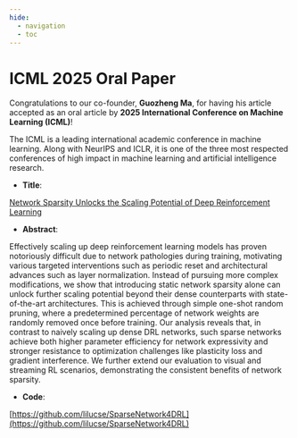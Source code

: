 ```yaml
---
hide: 
  - navigation
  - toc
---
```


# ICML 2025 Oral Paper

Congratulations to our co-founder, **Guozheng Ma**, for having his article accepted as an oral article by **2025 International Conference on Machine Learning (ICML)**!

The ICML is a leading international academic conference in machine learning. Along with NeurIPS and ICLR, it is one of the three most respected conferences of high impact in machine learning and artificial intelligence research.

- **Title**: 

[Network Sparsity Unlocks the Scaling Potential of Deep Reinforcement Learning](https://openreview.net/pdf?id=mIomqOskaa)

- **Abstract**: 

Effectively scaling up deep reinforcement learning models has proven notoriously difficult due to network pathologies during training, motivating various targeted interventions such as periodic reset and architectural advances such as layer normalization. Instead of pursuing more complex modifications, we show that introducing static network sparsity alone can unlock further scaling potential beyond their dense counterparts with state-of-the-art architectures. This is achieved through simple one-shot random pruning, where a predetermined percentage of network weights are randomly removed once before training. Our analysis reveals that, in contrast to naively scaling up dense DRL networks, such sparse networks achieve both higher parameter efficiency for network expressivity and stronger resistance to optimization challenges like plasticity loss and gradient interference. We further extend our evaluation to visual and streaming RL scenarios, demonstrating the consistent benefits of network sparsity.

- **Code**: 

[https://github.com/lilucse/SparseNetwork4DRL](https://github.com/lilucse/SparseNetwork4DRL)

